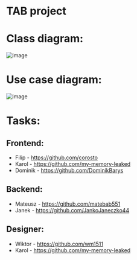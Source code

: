 # TAB project

# Class diagram:
![image](https://user-images.githubusercontent.com/72348855/230786275-7cdcbf8c-d475-487a-a484-877b348dee25.png)

# Use case diagram:
![image](https://user-images.githubusercontent.com/72353213/231155108-4bc72f42-930c-4f51-a8f2-e02aefea292f.png)


# Tasks:

## Frontend:
- Filip - https://github.com/corosto
- Karol - https://github.com/my-memory-leaked
- Dominik - https://github.com/DominikBarys

## Backend:
- Mateusz - https://github.com/matebab551
- Janek - https://github.com/JankoJaneczko44

## Designer:
- Wiktor - https://github.com/wm1511
- Karol - https://github.com/my-memory-leaked
